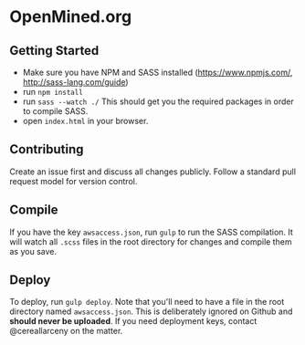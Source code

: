 # OpenMined.org

## Getting Started
- Make sure you have NPM and SASS installed (https://www.npmjs.com/, http://sass-lang.com/guide)
- run `npm install`
- run `sass --watch ./` This should get you the required packages in order to compile SASS.
- open `index.html` in your browser.

## Contributing
Create an issue first and discuss all changes publicly.  Follow a standard pull request model for version control.

## Compile
If you have the key `awsaccess.json`, run `gulp` to run the SASS compilation.  It will watch all `.scss` files in the root directory for changes and compile them as you save.

## Deploy
To deploy, run `gulp deploy`.  Note that you'll need to have a file in the root directory named `awsaccess.json`.  This is deliberately ignored on Github and **should never be uploaded**.  If you need deployment keys, contact @cereallarceny on the matter.
